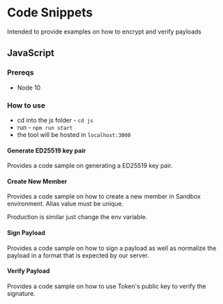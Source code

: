 # Code Snippets
Intended to provide examples on how to encrypt and verify payloads

## JavaScript

### Prereqs
* Node 10

### How to use
* cd into the js folder - `cd js`
* run - `npm run start`
* the tool will be hosted in `localhost:3000`

#### Generate ED25519 key pair
Provides a code sample on generating a ED25519 key pair.

#### Create New Member
Provides a code sample on how to create a new member in Sandbox environment. Alias value must be unique.

Production is similar just change the env variable.

#### Sign Payload
Provides a code sample on how to sign a payload as well as normalize the payload in a format that is expected by our server.

#### Verify Payload
Provides a code sample on how to use Token's public key to verify the signature.
